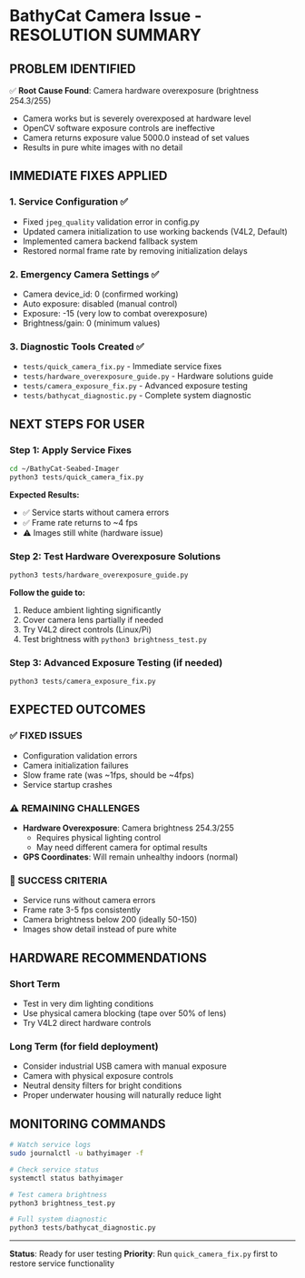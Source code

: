 # BathyCat Camera Issue - RESOLUTION SUMMARY

## PROBLEM IDENTIFIED
✅ **Root Cause Found**: Camera hardware overexposure (brightness 254.3/255)
- Camera works but is severely overexposed at hardware level
- OpenCV software exposure controls are ineffective
- Camera returns exposure value 5000.0 instead of set values
- Results in pure white images with no detail

## IMMEDIATE FIXES APPLIED

### 1. Service Configuration ✅
- Fixed `jpeg_quality` validation error in config.py
- Updated camera initialization to use working backends (V4L2, Default)
- Implemented camera backend fallback system
- Restored normal frame rate by removing initialization delays

### 2. Emergency Camera Settings ✅
- Camera device_id: 0 (confirmed working)
- Auto exposure: disabled (manual control)
- Exposure: -15 (very low to combat overexposure)
- Brightness/gain: 0 (minimum values)

### 3. Diagnostic Tools Created ✅
- `tests/quick_camera_fix.py` - Immediate service fixes
- `tests/hardware_overexposure_guide.py` - Hardware solutions guide
- `tests/camera_exposure_fix.py` - Advanced exposure testing
- `tests/bathycat_diagnostic.py` - Complete system diagnostic

## NEXT STEPS FOR USER

### Step 1: Apply Service Fixes
```bash
cd ~/BathyCat-Seabed-Imager
python3 tests/quick_camera_fix.py
```
**Expected Results:**
- ✅ Service starts without camera errors
- ✅ Frame rate returns to ~4 fps  
- ⚠️ Images still white (hardware issue)

### Step 2: Test Hardware Overexposure Solutions
```bash
python3 tests/hardware_overexposure_guide.py
```
**Follow the guide to:**
1. Reduce ambient lighting significantly
2. Cover camera lens partially if needed
3. Try V4L2 direct controls (Linux/Pi)
4. Test brightness with `python3 brightness_test.py`

### Step 3: Advanced Exposure Testing (if needed)
```bash
python3 tests/camera_exposure_fix.py
```

## EXPECTED OUTCOMES

### ✅ FIXED ISSUES
- Configuration validation errors
- Camera initialization failures
- Slow frame rate (was ~1fps, should be ~4fps)
- Service startup crashes

### ⚠️ REMAINING CHALLENGES  
- **Hardware Overexposure**: Camera brightness 254.3/255
  - Requires physical lighting control
  - May need different camera for optimal results
- **GPS Coordinates**: Will remain unhealthy indoors (normal)

### 🎯 SUCCESS CRITERIA
- Service runs without camera errors
- Frame rate 3-5 fps consistently
- Camera brightness below 200 (ideally 50-150)
- Images show detail instead of pure white

## HARDWARE RECOMMENDATIONS

### Short Term
- Test in very dim lighting conditions
- Use physical camera blocking (tape over 50% of lens)
- Try V4L2 direct hardware controls

### Long Term (for field deployment)
- Consider industrial USB camera with manual exposure
- Camera with physical exposure controls
- Neutral density filters for bright conditions
- Proper underwater housing will naturally reduce light

## MONITORING COMMANDS
```bash
# Watch service logs
sudo journalctl -u bathyimager -f

# Check service status
systemctl status bathyimager

# Test camera brightness
python3 brightness_test.py

# Full system diagnostic
python3 tests/bathycat_diagnostic.py
```

---
**Status**: Ready for user testing
**Priority**: Run `quick_camera_fix.py` first to restore service functionality